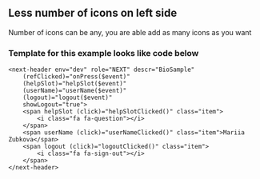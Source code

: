 ## Less number of icons on left side

Number of icons can be any, you are able add as many icons as you want

### Template for this example looks like code below

```
<next-header env="dev" role="NEXT" descr="BioSample"
    (refClicked)="onPress($event)"
    (helpSlot)="helpSlot($event)"
    (userName)="userName($event)"
    (logout)="logout($event)"
    showLogout="true">
    <span helpSlot (click)="helpSlotClicked()" class="item">
        <i class="fa fa-question"></i>
    </span>
    <span userName (click)="userNameClicked()" class="item">Mariia Zubkova</span>
    <span logout (click)="logoutClicked()" class="item">
        <i class="fa fa-sign-out"></i>
    </span>
</next-header>
```
